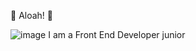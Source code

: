 🌺 Aloah! 💮

![image](https://user-images.githubusercontent.com/86596649/149590831-9e6b4141-3183-4906-84fe-e773045a7eb4.png)
 I am a Front End Developer junior

<!--
**YorusT/YorusT** is a ✨ _special_ ✨ repository because its `README.md` (this file) appears on your GitHub profile.

Here are some ideas to get you started:

- 🔭 I’m currently working on ...
- 🌱 I’m currently learning ...
- 👯 I’m looking to collaborate on ...
- 🤔 I’m looking for help with ...
- 💬 Ask me about ...
- 📫 How to reach me: ...
- 😄 Pronouns: ...
- ⚡ Fun fact: ...
-->
